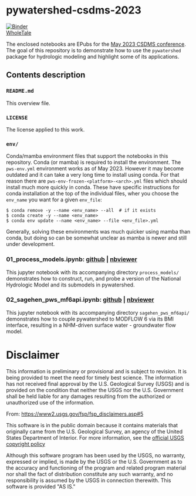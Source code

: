 # pywatershed-csdms-2023

[![Binder](https://mybinder.org/badge_logo.svg)](https://mybinder.org/v2/gh/jmccreight/pywatershed-csdms-2023/main)  
[WholeTale](https://dashboard.wholetale.org/run/646e39eaf6074a2c54975f70)


The enclosed notebooks are EPubs for the [May 2023 CSDMS conference](https://csdms.colorado.edu/wiki/Form:Annualmeeting2023). 
The goal of this repository is to demonstrate how to use the `pywatershed` package for hydrologic modeling and highlight some of its applications.

## Contents description

### `README.md`
This overview file.

### `LICENSE`
The license applied to this work.

### `env/`
Conda/mamba environment files that support the notebooks in this repository. Conda (or mamba) is required to install the environment. The `pws-env.yml` environment works as of May 2023. However it may become outdated and it can take a very long time to install using conda. For that reason there are `pws-env-frozen-<platform>-<arch>.yml` files which should install much more quickly in conda. These have specific instructions for conda installation at the top of the individual files, wher you choose the `env_name` you want for a given `env_file`:
```
$ conda remove -y --name <env_name> --all  # if it exists
$ conda create -y --name <env_name>
$ conda env update --name <env_name> --file <env_file>.yml
```
Generally, solving these environments was much quicker using mamba than conda, but doing so can be somewhat unclear as mamba is newer and still under development. 


### 01_process_models.ipynb: [github](https://github.com/jmccreight/pywatershed-csdms-2023/blob/main/01_process_models.ipynb) | [nbviewer](https://nbviewer.org/github/jmccreight/pywatershed-csdms-2023/blob/main/01_process_models.ipynb)  
This jupyter notebook with its accompanying directory `process_models/` demonstrates how to construct, run, and probe a version of the National Hydrologic Model and its submodels in pywatershed.

### 02_sagehen_pws_mf6api.ipynb: [github](https://github.com/jmccreight/pywatershed-csdms-2023/blob/main/02_sagehen_pws_mf6api.ipynb) | [nbviewer](https://nbviewer.org/github/jmccreight/pywatershed-csdms-2023/blob/main/02_sagehen_pws_mf6api.ipynb)   
This jupyter notebook with its accompanying directory `sagehen_pws_mf6api/` demonstrates how to couple pywatershed to MODFLOW 6 via its BMI interface, resulting in a NHM-driven surface water - groundwater flow model.


Disclaimer
==========

This information is preliminary or provisional and is subject to revision. It is being provided to meet the need for timely best science. The information has not received final approval by the U.S. Geological Survey (USGS) and is provided on the condition that neither the USGS nor the U.S. Government shall be held liable for any damages resulting from the authorized or unauthorized use of the information.

From: https://www2.usgs.gov/fsp/fsp_disclaimers.asp#5

This software is in the public domain because it contains materials that originally came from the U.S. Geological Survey, an agency of the United States Department of Interior. For more information, see the [official USGS copyright policy](https://www.usgs.gov/information-policies-and-instructions/copyrights-and-credits "official USGS copyright policy")

Although this software program has been used by the USGS, no warranty, expressed or implied, is made by the USGS or the U.S. Government as to the accuracy and functioning of the program and related program material nor shall the fact of distribution constitute any such warranty, and no responsibility is assumed by the USGS in connection therewith.
This software is provided "AS IS."
